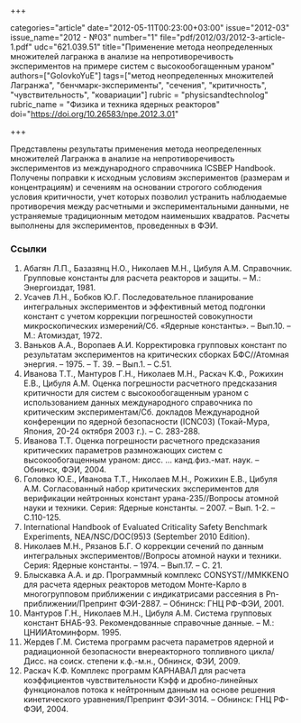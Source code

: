 +++

categories="article"
date="2012-05-11T00:23:00+03:00"
issue="2012-03"
issue_name="2012 - №03"
number="1"
file="pdf/2012/03/2012-3-article-1.pdf"
udc="621.039.51"
title="Применение метода неопределенных множителей лагранжа в анализе на непротиворечивость экспериментов на примере систем с высокообогащенным ураном"
authors=["GolovkoYuE"]
tags=["метод неопределенных множителей Лагранжа", "бенчмарк-эксперименты", "сечения", "критичность", "чувствительность", "ковариации"]
rubric = "physicsandtechnolog"
rubric_name = "Физика и техника ядерных реакторов"
doi="https://doi.org/10.26583/npe.2012.3.01"

+++

Представлены результаты применения метода неопределенных множителей Лагранжа в анализе на непротиворечивость экспериментов из международного справочника ICSBEP Handbook. Получены поправки к исходным условиям экспериментов (размерам и концентрациям) и сечениям на основании строгого соблюдения условия критичности, учет которых позволил устранить наблюдаемые противоречия между расчетными и экспериментальными данными, не устраняемые традиционным методом наименьших квадратов. Расчеты выполнены для экспериментов, проведенных в ФЭИ.

### Ссылки

1. Абагян Л.П., Базазянц Н.О., Николаев М.Н., Цибуля А.М. Справочник. Групповые константы для расчета реакторов и защиты. – М.: Энергоиздат, 1981.
2. Усачев Л.Н., Бобков Ю.Г. Последовательное планирование интегральных экспериментов и эффективный метод подгонки констант с учетом коррекции погрешностей совокупности микроскопических измерений/Сб. «Ядерные константы». – Вып.10. – М.: Атомиздат, 1972.
3. Ваньков А.А., Воропаев А.И. Корректировка групповых констант по результатам экспериментов на критических сборках БФС//Атомная энергия. – 1975. – Т. 39. – Вып.1. – С.51.
4. Иванова T.Т., Мантуров Г.Н., Николаев M.Н., Раскач K.Ф., Рожихин E.В., Цибуля A.М. Оценка погрешности расчетного предсказания критичности для систем с высокообогащенным ураном с использованием данных международного справочника по критическим экспериментам/Сб. докладов Международной конференции по ядерной безопасности (ICNC03) (Токай-Мура, Япония, 20-24 октября 2003 г.). – С. 283-288.
5. Иванова Т.Т. Оценка погрешности расчетного предсказания критических параметров размножающих систем с высокообогащенным ураном: дисс. ... канд.физ.-мат. наук. – Обнинск, ФЭИ, 2004.
6. Головко Ю.Е., Иванова Т.Т., Николаев М.Н., Рожихин Е.В., Цибуля А.М. Согласованный набор критических экспериментов для верификации нейтронных констант урана-235//Вопросы атомной науки и техники. Серия: Ядерные константы. – 2007. – Вып. 1-2. – С.110-125.
7. International Handbook of Evaluated Criticality Safety Benchmark Experiments, NEA/NSC/DOC(95)3 (September 2010 Edition).
8. Николаев M.Н., Рязанов Б.Г. О коррекции сечений по данным интегральных экспериментов//Вопросы атомной науки и техники. Серия: Ядерные константы. – 1974. – Вып.17. – С. 21.
9. Блыскавка А.А. и др. Программный комплекс CONSYST//MMKKENO для расчета ядерных реакторов методом Монте-Карло в многогрупповом приближении с индикатрисами рассеяния в Pn-приближении/Препринт ФЭИ-2887. – Обнинск: ГНЦ РФ-ФЭИ, 2001.
10. Мантуров Г.Н., Николаев М.Н., Цибуля А.М. Система групповых констант БНАБ-93. Рекомендованные справочные данные. – М.: ЦНИИАтоминформ. 1995.
11. Жердев Г.М. Система программ расчета параметров ядерной и радиационной безопасности внереакторного топливного цикла/Дисс. на соиск. степени к.ф.-м.н., Обнинск, ФЭИ, 2009.
12. Раскач К.Ф. Комплекс программ КАРНАВАЛ для расчета коэффициентов чувствительности Кэфф и дробно-линейных функционалов потока к нейтронным данным на основе решения кинетического уравнения/Препринт ФЭИ-3014. – Обнинск: ГНЦ РФ-ФЭИ, 2004.